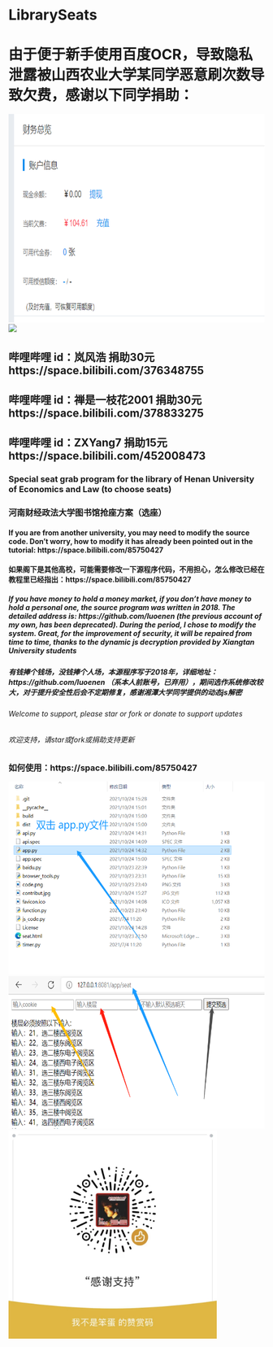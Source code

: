 # LibrarySeats
<h1>由于便于新手使用百度OCR，导致隐私泄露被山西农业大学某同学恶意刷次数导致欠费，感谢以下同学捐助：</h1>
<img src="arrearage.png" height="410"></img>
<img src="detail.png" height="410"></img>
<h2>哔哩哔哩 id：岚风浩 捐助30元 https://space.bilibili.com/376348755</h2>
<h2>哔哩哔哩 id：禅是一枝花2001 捐助30元 https://space.bilibili.com/378833275</h2>
<h2>哔哩哔哩 id：ZXYang7 捐助15元 https://space.bilibili.com/452008473</h2>
<h3>Special seat grab program for the library of Henan University of Economics and Law (to choose seats)</h3>
<h3>河南财经政法大学图书馆抢座方案（选座）</h3>
<h4>If you are from another university, you may need to modify the source code. Don’t worry, how to modify it has already been pointed out in the tutorial: https://space.bilibili.com/85750427</h4>
<h4>如果阁下是其他高校，可能需要修改一下源程序代码，不用担心，怎么修改已经在教程里已经指出：https://space.bilibili.com/85750427</h4>
<h5>If you have money to hold a money market, if you don’t have money to hold a personal one, the source program was written in 2018. The detailed address is: https://github.com/luoenen (the previous account of my own, has been deprecated). During the period, I chose to modify the system. Great, for the improvement of security, it will be repaired from time to time, thanks to the dynamic js decryption provided by Xiangtan University students</h5>
<h5>有钱捧个钱场，没钱捧个人场，本源程序写于2018年，详细地址：https://github.com/luoenen （系本人前账号，已弃用），期间选作系统修改较大，对于提升安全性后会不定期修复，感谢湘潭大学同学提供的动态js解密</h5>
<h6>Welcome to support, please star or fork or donate to support updates</h6>
<h6>欢迎支持，请star或fork或捐助支持更新</h6>

<h3>如何使用：https://space.bilibili.com/85750427</h3>
<img src="course_1.png" width="600" height="380"></img>
<img src="course_2.png" width="600" height="300"></img>
<img src="contribut.jpg" width="410" height="410"></img>
